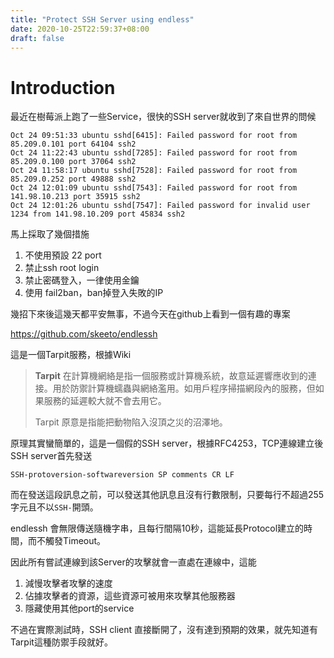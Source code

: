```yaml
---
title: "Protect SSH Server using endless"
date: 2020-10-25T22:59:37+08:00
draft: false
---
```


# Introduction

最近在樹莓派上跑了一些Service，很快的SSH server就收到了來自世界的問候

```
Oct 24 09:51:33 ubuntu sshd[6415]: Failed password for root from 85.209.0.101 port 64104 ssh2
Oct 24 11:22:43 ubuntu sshd[7285]: Failed password for root from 85.209.0.100 port 37064 ssh2
Oct 24 11:58:17 ubuntu sshd[7528]: Failed password for root from 85.209.0.252 port 49888 ssh2
Oct 24 12:01:09 ubuntu sshd[7543]: Failed password for root from 141.98.10.213 port 35915 ssh2
Oct 24 12:01:26 ubuntu sshd[7547]: Failed password for invalid user 1234 from 141.98.10.209 port 45834 ssh2
```

馬上採取了幾個措施

1. 不使用預設 22 port
2. 禁止ssh root login
3. 禁止密碼登入，一律使用金鑰
4. 使用 fail2ban，ban掉登入失敗的IP

幾招下來後這幾天都平安無事，不過今天在github上看到一個有趣的專案

https://github.com/skeeto/endlessh

這是一個Tarpit服務，根據Wiki

> **Tarpit** 在計算機網絡是指一個服務或計算機系統，故意延遲響應收到的連接。用於防禦計算機蠕蟲與網絡濫用。如用戶程序掃描網段內的服務，但如果服務的延遲較大就不會去用它。
>
> Tarpit 原意是指能把動物陷入沒頂之災的沼澤地。

原理其實蠻簡單的，這是一個假的SSH server，根據RFC4253，TCP連線建立後SSH server首先發送

````
SSH-protoversion-softwareversion SP comments CR LF
````

而在發送這段訊息之前，可以發送其他訊息且沒有行數限制，只要每行不超過255字元且不以`SSH-`開頭。

endlessh 會無限傳送隨機字串，且每行間隔10秒，這能延長Protocol建立的時間，而不觸發Timeout。

因此所有嘗試連線到該Server的攻擊就會一直處在連線中，這能

1. 減慢攻擊者攻擊的速度
2. 佔據攻擊者的資源，這些資源可被用來攻擊其他服務器
3. 隱藏使用其他port的service

不過在實際測試時，SSH client 直接斷開了，沒有達到預期的效果，就先知道有Tarpit這種防禦手段就好。